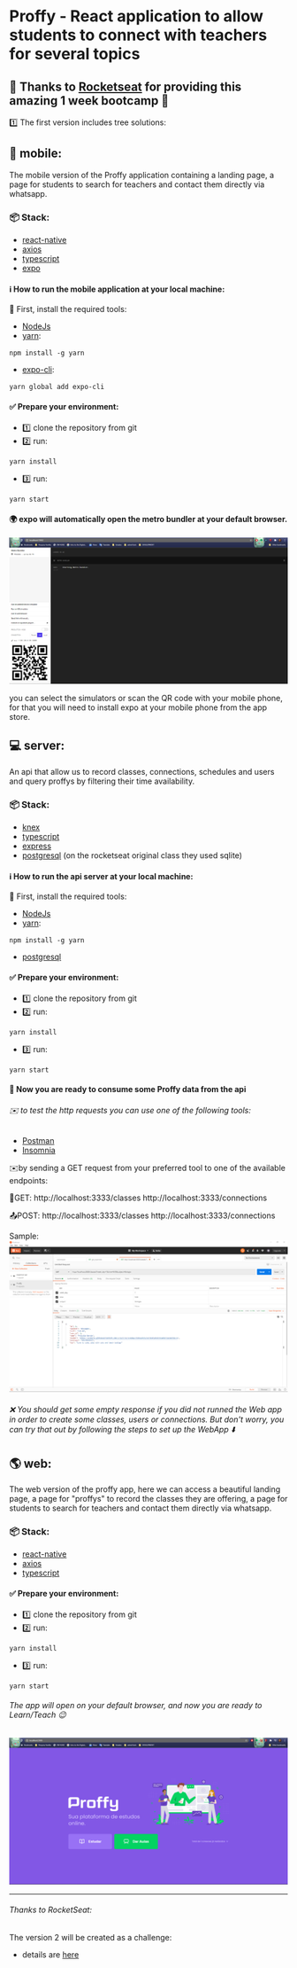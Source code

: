 # Proffy - React application to allow students to connect with teachers for several topics



## :rocket: Thanks to [Rocketseat](https://rocketseat.com.br/) for providing this amazing 1 week bootcamp :clap:


:one: The first version includes tree solutions:


## :iphone: mobile: 

The mobile version of the Proffy application containing a landing page, a page for students to search for teachers and contact them directly via whatsapp.

### :package: Stack: 
* [react-native](https://reactnative.dev/)
* [axios](https://github.com/axios/axios)
* [typescript](https://www.typescriptlang.org/)
* [expo](https://expo.io/tools)
    
#### :information_source: How to run the mobile application at your local machine:

:wrench: First, install the required tools:

* [NodeJs](https://nodejs.org/en/download/)  
* [yarn](https://yarnpkg.com/getting-started/install):  
```
npm install -g yarn
```
* [expo-cli](https://expo.io/tools#cli):  
```
yarn global add expo-cli
```

#### :white_check_mark: Prepare your environment:

* :one: clone the repository from git
* :two: run:  
```
yarn install
```
* :three: run:  
```
yarn start 
```

#### :earth_africa: expo will automatically open the metro bundler at your default browser.


![](./readme/img/expo_metro_bundler.png)

you can select the simulators or scan the QR code with your mobile phone, 
for that you will need to install expo at your mobile phone from the app store.



## :computer: server:


An api that allow us to record classes, connections, schedules and users and query proffys by filtering their time availability.

### :package: Stack: 

* [knex](http://knexjs.org/)
* [typescript](https://www.typescriptlang.org/) 
* [express](https://expressjs.com/)
* [postgresql](https://www.postgresql.org/) (on the rocketseat original class they used sqlite)

#### :information_source: How to run the api server at your local machine:

:wrench: First, install the required tools:

* [NodeJs](https://nodejs.org/en/download/)  
* [yarn](https://yarnpkg.com/getting-started/install):  
```
npm install -g yarn
```
* [postgresql](https://www.postgresql.org/download/)


#### :white_check_mark: Prepare your environment:

* :one: clone the repository from git
* :two: run:  
```
yarn install
```
* :three: run:
```
yarn start
```

#### :tada: Now you are ready to consume some Proffy data from the api
###### :envelope: to test the http requests you can use one of the following tools:

* [Postman](https://www.postman.com/)
* [Insomnia](https://insomnia.rest/)

:envelope:by sending a GET request from your preferred tool to one of the available endpoints:

:email:GET: 
http://localhost:3333/classes
http://localhost:3333/connections

:outbox_tray:POST: 
http://localhost:3333/classes
http://localhost:3333/connections

Sample:
![](./readme/img/api_get_from_postman.png)

###### :x: You should get some empty response if you did not runned the Web app in order to create some classes, users or connections. But don't worry, you can try that out by following the steps to set up the WebApp :arrow_down:

## :earth_americas: web: 

The web version of the proffy app, here we can access a beautiful landing page, a page for "proffys" to record the classes they are offering, a page for students to search for teachers and contact them directly via whatsapp.

### :package: Stack: 
* [react-native](https://reactnative.dev/)
* [axios](https://github.com/axios/axios)
* [typescript](https://www.typescriptlang.org/)

#### :white_check_mark: Prepare your environment:

* :one: clone the repository from git
* :two: run:  
```
yarn install
```
* :three: run:  
```
yarn start 
```

###### The app will open on your default browser, and now you are ready to Learn/Teach :wink:
![](./readme/img/proffy_landing_page.png)

*******************************        
###### Thanks to RocketSeat: 
The version 2 will be created as a challenge: 
* details are [here](https://www.notion.so/Vers-o-2-0-Proffy-eefca1b981694cd0a895613bc6235970)
